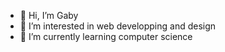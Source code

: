 - 👋 Hi, I’m Gaby
- 👀 I’m interested in web developping and design
- 🌱 I’m currently learning computer science

<!---
GabyNguetch/GabyNguetch is a ✨ special ✨ repository because its `README.md` (this file) appears on your GitHub profile.
You can click the Preview link to take a look at your changes.
--->
